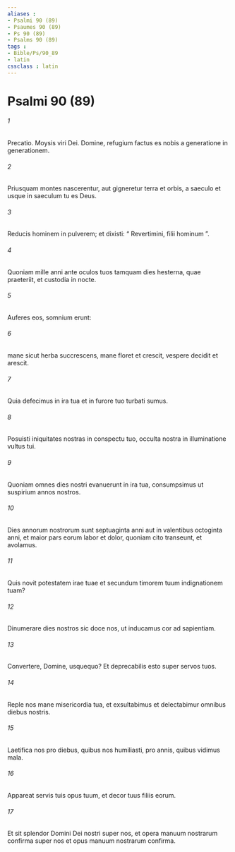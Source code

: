 ```yaml
---
aliases : 
- Psalmi 90 (89)
- Psaumes 90 (89)
- Ps 90 (89)
- Psalms 90 (89)
tags : 
- Bible/Ps/90_89
- latin
cssclass : latin
---
```


# Psalmi 90 (89)

###### 1
Precatio. Moysis viri Dei. Domine, refugium factus es nobis a generatione in generationem.
###### 2
Priusquam montes nascerentur, aut gigneretur terra et orbis, a saeculo et usque in saeculum tu es Deus.
###### 3
Reducis hominem in pulverem; et dixisti: “ Revertimini, filii hominum ”.
###### 4
Quoniam mille anni ante oculos tuos tamquam dies hesterna, quae praeteriit, et custodia in nocte.
###### 5
Auferes eos, somnium erunt:
###### 6
mane sicut herba succrescens, mane floret et crescit, vespere decidit et arescit.
###### 7
Quia defecimus in ira tua et in furore tuo turbati sumus.
###### 8
Posuisti iniquitates nostras in conspectu tuo, occulta nostra in illuminatione vultus tui.
###### 9
Quoniam omnes dies nostri evanuerunt in ira tua, consumpsimus ut suspirium annos nostros.
###### 10
Dies annorum nostrorum sunt septuaginta anni aut in valentibus octoginta anni, et maior pars eorum labor et dolor, quoniam cito transeunt, et avolamus.
###### 11
Quis novit potestatem irae tuae et secundum timorem tuum indignationem tuam?
###### 12
Dinumerare dies nostros sic doce nos, ut inducamus cor ad sapientiam.
###### 13
Convertere, Domine, usquequo? Et deprecabilis esto super servos tuos.
###### 14
Reple nos mane misericordia tua, et exsultabimus et delectabimur omnibus diebus nostris.
###### 15
Laetifica nos pro diebus, quibus nos humiliasti, pro annis, quibus vidimus mala.
###### 16
Appareat servis tuis opus tuum, et decor tuus filiis eorum.
###### 17
Et sit splendor Domini Dei nostri super nos, et opera manuum nostrarum confirma super nos et opus manuum nostrarum confirma.
